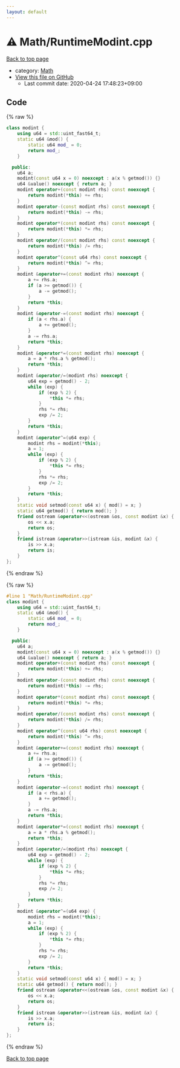 ```yaml
---
layout: default
---
```


<!-- mathjax config similar to math.stackexchange -->
<script type="text/javascript" async
  src="https://cdnjs.cloudflare.com/ajax/libs/mathjax/2.7.5/MathJax.js?config=TeX-MML-AM_CHTML">
</script>
<script type="text/x-mathjax-config">
  MathJax.Hub.Config({
    TeX: { equationNumbers: { autoNumber: "AMS" }},
    tex2jax: {
      inlineMath: [ ['$','$'] ],
      processEscapes: true
    },
    "HTML-CSS": { matchFontHeight: false },
    displayAlign: "left",
    displayIndent: "2em"
  });
</script>

<script type="text/javascript" src="https://cdnjs.cloudflare.com/ajax/libs/jquery/3.4.1/jquery.min.js"></script>
<script src="https://cdn.jsdelivr.net/npm/jquery-balloon-js@1.1.2/jquery.balloon.min.js" integrity="sha256-ZEYs9VrgAeNuPvs15E39OsyOJaIkXEEt10fzxJ20+2I=" crossorigin="anonymous"></script>
<script type="text/javascript" src="../../assets/js/copy-button.js"></script>
<link rel="stylesheet" href="../../assets/css/copy-button.css" />


# :warning: Math/RuntimeModint.cpp

<a href="../../index.html">Back to top page</a>

* category: <a href="../../index.html#a49950aa047c2292e989e368a97a3aae">Math</a>
* <a href="{{ site.github.repository_url }}/blob/master/Math/RuntimeModint.cpp">View this file on GitHub</a>
    - Last commit date: 2020-04-24 17:48:23+09:00




## Code

<a id="unbundled"></a>
{% raw %}
```cpp
class modint {
    using u64 = std::uint_fast64_t;
    static u64 &mod() {
        static u64 mod_ = 0;
        return mod_;
    }

  public:
    u64 a;
    modint(const u64 x = 0) noexcept : a(x % getmod()) {}
    u64 &value() noexcept { return a; }
    modint operator+(const modint rhs) const noexcept {
        return modint(*this) += rhs;
    }
    modint operator-(const modint rhs) const noexcept {
        return modint(*this) -= rhs;
    }
    modint operator*(const modint rhs) const noexcept {
        return modint(*this) *= rhs;
    }
    modint operator/(const modint rhs) const noexcept {
        return modint(*this) /= rhs;
    }
    modint operator^(const u64 rhs) const noexcept {
        return modint(*this) ^= rhs;
    }
    modint &operator+=(const modint rhs) noexcept {
        a += rhs.a;
        if (a >= getmod()) {
            a -= getmod();
        }
        return *this;
    }
    modint &operator-=(const modint rhs) noexcept {
        if (a < rhs.a) {
            a += getmod();
        }
        a -= rhs.a;
        return *this;
    }
    modint &operator*=(const modint rhs) noexcept {
        a = a * rhs.a % getmod();
        return *this;
    }
    modint &operator/=(modint rhs) noexcept {
        u64 exp = getmod() - 2;
        while (exp) {
            if (exp % 2) {
                *this *= rhs;
            }
            rhs *= rhs;
            exp /= 2;
        }
        return *this;
    }
    modint &operator^=(u64 exp) {
        modint rhs = modint(*this);
        a = 1;
        while (exp) {
            if (exp % 2) {
                *this *= rhs;
            }
            rhs *= rhs;
            exp /= 2;
        }
        return *this;
    }
    static void setmod(const u64 x) { mod() = x; }
    static u64 getmod() { return mod(); }
    friend ostream &operator<<(ostream &os, const modint &x) {
        os << x.a;
        return os;
    }
    friend istream &operator>>(istream &is, modint &x) {
        is >> x.a;
        return is;
    }
};
```
{% endraw %}

<a id="bundled"></a>
{% raw %}
```cpp
#line 1 "Math/RuntimeModint.cpp"
class modint {
    using u64 = std::uint_fast64_t;
    static u64 &mod() {
        static u64 mod_ = 0;
        return mod_;
    }

  public:
    u64 a;
    modint(const u64 x = 0) noexcept : a(x % getmod()) {}
    u64 &value() noexcept { return a; }
    modint operator+(const modint rhs) const noexcept {
        return modint(*this) += rhs;
    }
    modint operator-(const modint rhs) const noexcept {
        return modint(*this) -= rhs;
    }
    modint operator*(const modint rhs) const noexcept {
        return modint(*this) *= rhs;
    }
    modint operator/(const modint rhs) const noexcept {
        return modint(*this) /= rhs;
    }
    modint operator^(const u64 rhs) const noexcept {
        return modint(*this) ^= rhs;
    }
    modint &operator+=(const modint rhs) noexcept {
        a += rhs.a;
        if (a >= getmod()) {
            a -= getmod();
        }
        return *this;
    }
    modint &operator-=(const modint rhs) noexcept {
        if (a < rhs.a) {
            a += getmod();
        }
        a -= rhs.a;
        return *this;
    }
    modint &operator*=(const modint rhs) noexcept {
        a = a * rhs.a % getmod();
        return *this;
    }
    modint &operator/=(modint rhs) noexcept {
        u64 exp = getmod() - 2;
        while (exp) {
            if (exp % 2) {
                *this *= rhs;
            }
            rhs *= rhs;
            exp /= 2;
        }
        return *this;
    }
    modint &operator^=(u64 exp) {
        modint rhs = modint(*this);
        a = 1;
        while (exp) {
            if (exp % 2) {
                *this *= rhs;
            }
            rhs *= rhs;
            exp /= 2;
        }
        return *this;
    }
    static void setmod(const u64 x) { mod() = x; }
    static u64 getmod() { return mod(); }
    friend ostream &operator<<(ostream &os, const modint &x) {
        os << x.a;
        return os;
    }
    friend istream &operator>>(istream &is, modint &x) {
        is >> x.a;
        return is;
    }
};

```
{% endraw %}

<a href="../../index.html">Back to top page</a>

